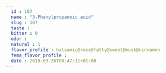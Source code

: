 ```yaml
---
  id : 107
  name : "3-Phenylpropanoic acid"
  slug : 107
  taste : 
  bitter : 0
  odor : 
  natural : 1
  flavor_profile : balsamic@rose@fatty@sweet@musk@cinnamon
  fema_flavor_profile : 
  date : 2019-03-26T08:47:11+01:00
---
```



